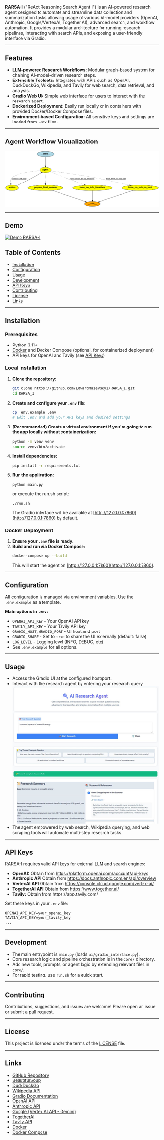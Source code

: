 **RARSA-I**
("ReAct Reasoning Search Agent I") is an AI-powered research agent designed to automate and streamline data collection and summarization tasks allowing usage of various AI-model providers (OpenAI, Anthropic, Google/VertexAI, Together AI), advanced search, and workflow automation. It provides a modular architecture for running research pipelines, interacting with search APIs, and exposing a user-friendly interface via Gradio.

---

## Features

- **LLM-powered Research Workflows:** Modular graph-based system for chaining AI-model-driven research steps.
- **Extensible Toolsets:** Integrates with APIs such as OpenAI, DuckDuckGo, Wikipedia, and Tavily for web search, data retrieval, and analysis.
- **Gradio Web UI:** Simple web interface for users to interact with the research agent.
- **Dockerized Deployment:** Easily run locally or in containers with provided Docker/Docker Compose files.
- **Environment-based Configuration:** All sensitive keys and settings are loaded from `.env` files.

---

## Agent Workflow Visualization

![Agent Workflow Visualization](readme_imgs/ReAct_Reasoning_Search_Agent_Graph.png)

---
## Demo

[![Demo RARSA-I](https://img.youtube.com/vi/z19W2n3YoUw/hqdefault.jpg)](https://youtu.be/z19W2n3YoUw)

## Table of Contents

- [Installation](#installation)
- [Configuration](#configuration)
- [Usage](#usage)
- [Development](#development)
- [API Keys](#api-keys)
- [Contributing](#contributing)
- [License](#license)
- [Links](#links)

---

## Installation

### Prerequisites

- Python 3.11+
- [Docker](https://www.docker.com/) and Docker Compose (optional, for containerized deployment)
- API keys for OpenAI and Tavily (see [API Keys](#api-keys))

### Local Installation

1. **Clone the repository:**
   ```bash
   git clone https://github.com/EdwardMaievskyi/RARSA_I.git
   cd RARSA_I
   ```

2. **Create and configure your `.env` file:**
   ```bash
   cp .env.example .env
   # Edit .env and add your API keys and desired settings
   ```

3. **(Recommended) Create a virtual environment if you're going to run the app locally without containerization:**
   ```bash
   python -m venv venv
   source venv/bin/activate
   ```

4. **Install dependencies:**
   ```bash
   pip install -r requirements.txt
   ```

5. **Run the application:**
   ```bash
   python main.py
   ```
   or execute the run.sh script:
   ```bash
   ./run.sh
   ```

   The Gradio interface will be available at [http://127.0.0.1:7860](http://127.0.0.1:7860) by default.


### Docker Deployment

1. **Ensure your `.env` file is ready.**
2. **Build and run via Docker Compose:**
   ```bash
   docker-compose up --build
   ```
   This will start the agent on [http://127.0.0.1:7860](http://127.0.0.1:7860).

---

## Configuration

All configuration is managed via environment variables. Use the `.env.example` as a template.

**Main options in `.env`:**
- `OPENAI_API_KEY` - Your OpenAI API key
- `TAVILY_API_KEY` - Your Tavily API key
- `GRADIO_HOST`, `GRADIO_PORT` - UI host and port
- `GRADIO_SHARE` - Set to `true` to share the UI externally (default: false)
- `LOG_LEVEL` - Logging level (INFO, DEBUG, etc)
- See `.env.example` for all options.

---

## Usage

- Access the Gradio UI at the configured host/port.
- Interact with the research agent by entering your research query.
![Gradio Research AgentUI](readme_imgs/UI_screenshot_rarsa1.jpg)
- The agent empowered by web search, Wikipedia querying, and web scraping tools will automate multi-step research tasks.

---

## API Keys

RARSA-I requires valid API keys for external LLM and search engines:

- **OpenAI:** Obtain from https://platform.openai.com/account/api-keys
- **Anthropic API** Obtain from https://docs.anthropic.com/en/api/overview
- **VertexAI API** Obtain from https://console.cloud.google.com/vertex-ai/
- **TogetherAI API** Obtain from https://www.together.ai/
- **Tavily:** Obtain from https://app.tavily.com/

Set these keys in your `.env` file:
```dotenv
OPENAI_API_KEY=your_openai_key
TAVILY_API_KEY=your_tavily_key
...
```

---

## Development

- The main entrypoint is `main.py` (loads `ui/gradio_interface.py`).
- Core research logic and pipeline orchestration is in the `core/` directory.
- Add new tools, prompts, or agent logic by extending relevant files in `core/`.
- For rapid testing, use `run.sh` for a quick start.

---

## Contributing

Contributions, suggestions, and issues are welcome! Please open an issue or submit a pull request.

---

## License

This project is licensed under the terms of the [LICENSE](LICENSE) file.

---

## Links

- [GitHub Repository](https://github.com/EdwardMaievskyi/RARSA_I)
- [BeautifulSoup](https://beautiful-soup-4.readthedocs.io/en/latest/)
- [DuckDuckGo](https://duckduckgo.com/)
- [Wikipedia API](https://github.com/goldsmith/Wikipedia)
- [Gradio Documentation](https://www.gradio.app/)
- [OpenAI API](https://platform.openai.com/)
- [Anthropic API](https://docs.anthropic.com/en/api/overview)
- [Google (Vertex AI API - Gemini)](https://console.cloud.google.com/vertex-ai/)
- [TogetherAI](https://www.together.ai/)
- [Tavily API](https://app.tavily.com/)
- [Docker](https://www.docker.com/)
- [Docker Compose](https://docs.docker.com/compose/)
